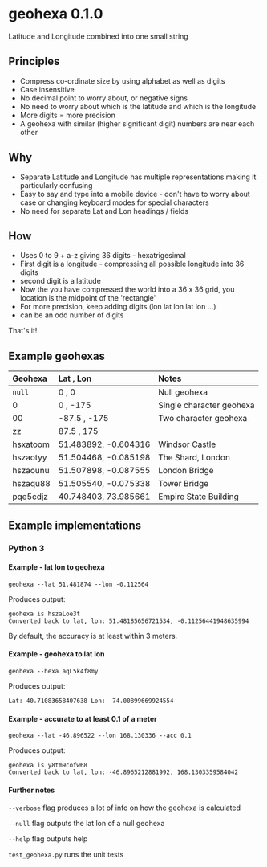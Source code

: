 # geohexa 0.1.0
Latitude and Longitude combined into one small string

## Principles
* Compress co-ordinate size by using alphabet as well as digits
* Case insensitive
* No decimal point to worry about, or negative signs
* No need to worry about which is the latitude and which is the longitude
* More digits = more precision
* A geohexa with similar (higher significant digit) numbers are near each other

## Why
* Separate Latitude and Longitude has multiple representations making it particularly confusing
* Easy to say and type into a mobile device - don't have to worry about case or changing keyboard modes for special characters
* No need for separate Lat and Lon headings / fields

## How

* Uses 0 to 9 + a-z giving 36 digits - hexatrigesimal
* First digit is a longitude - compressing all possible longitude into 36 digits
* second digit is a latitude
* Now the you have compressed the world into a 36 x 36 grid, you location is the midpoint of the 'rectangle'
* For more precision, keep adding digits (lon lat lon lat lon ...)
* can be an odd number of digits

That's it!

## Example geohexas

Geohexa | Lat , Lon | Notes
:--------------- | :---------- | :----------
`null` | 0 , 0 | Null geohexa
0 | 0 , -175 | Single character geohexa
00 | -87.5 , -175 | Two character geohexa
zz | 87.5 , 175 |
hsxatoom | 51.483892, -0.604316 | Windsor Castle
hszaotyy | 51.504468, -0.085198 | The Shard, London
hszaounu | 51.507898, -0.087555 | London Bridge
hszaqu88 | 51.505540, -0.075338 | Tower Bridge
pqe5cdjz | 40.748403, 73.985661 | Empire State Building

## Example implementations

### Python 3

#### Example - lat lon to geohexa
```
geohexa --lat 51.481874 --lon -0.112564
```

Produces output:
```
geohexa is hszaLoe3t
Converted back to lat, lon: 51.48185656721534, -0.11256441948635994
```

By default, the accuracy is at least within 3 meters.

#### Example - geohexa to lat lon

```
geohexa --hexa aqL5k4f8my
```

Produces output:
```
Lat: 40.71083658407638 Lon: -74.00899669924554
```

#### Example - accurate to at least 0.1 of a meter

```
geohexa --lat -46.896522 --lon 168.130336 --acc 0.1
```

Produces output:
```
geohexa is y8tm9cofw68
Converted back to lat, lon: -46.8965212881992, 168.1303359584042
```

#### Further notes

`--verbose` flag produces a lot of info on how the geohexa is calculated

`--null` flag outputs the lat lon of a null geohexa

`--help` flag outputs help

`test_geohexa.py` runs the unit tests